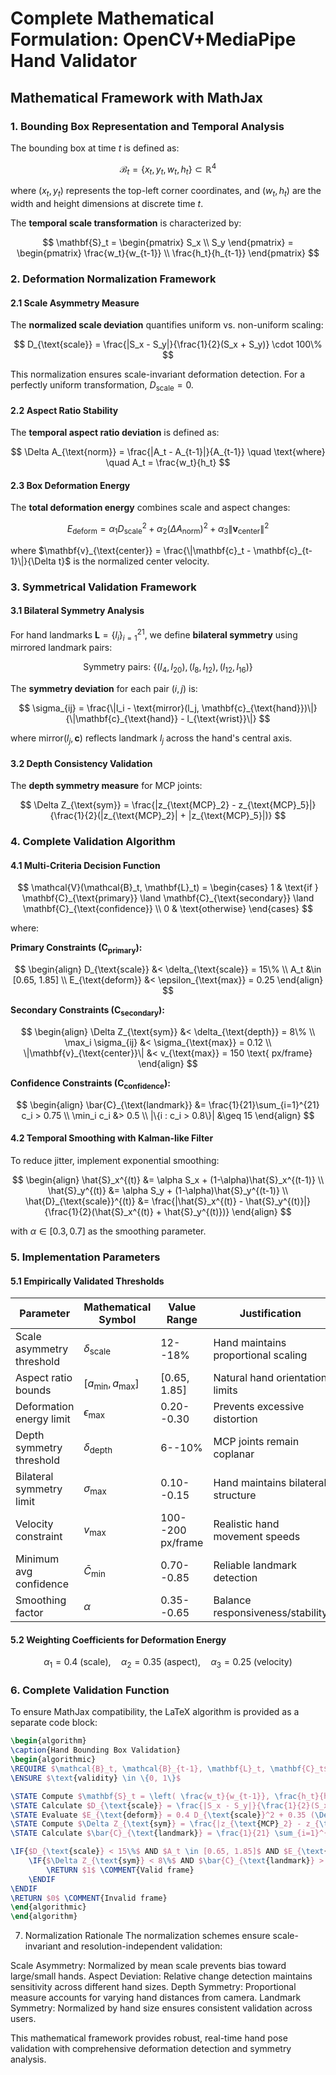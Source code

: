 # Complete Mathematical Formulation: OpenCV+MediaPipe Hand Validator

## Mathematical Framework with MathJax

### 1. Bounding Box Representation and Temporal Analysis

The bounding box at time $t$ is defined as:

$$
\mathcal{B}_t = \{x_t, y_t, w_t, h_t\} \subset \mathbb{R}^4
$$

where $(x_t, y_t)$ represents the top-left corner coordinates, and $(w_t, h_t)$ are the width and height dimensions at discrete time $t$.

The **temporal scale transformation** is characterized by:

$$
\mathbf{S}_t = \begin{pmatrix} S_x \\ S_y \end{pmatrix} = \begin{pmatrix} \frac{w_t}{w_{t-1}} \\ \frac{h_t}{h_{t-1}} \end{pmatrix}
$$

### 2. Deformation Normalization Framework

#### 2.1 Scale Asymmetry Measure

The **normalized scale deviation** quantifies uniform vs. non-uniform scaling:

$$
D_{\text{scale}} = \frac{|S_x - S_y|}{\frac{1}{2}(S_x + S_y)} \cdot 100\%
$$

This normalization ensures scale-invariant deformation detection. For a perfectly uniform transformation, $D_{\text{scale}} = 0$.

#### 2.2 Aspect Ratio Stability

The **temporal aspect ratio deviation** is defined as:

$$
\Delta A_{\text{norm}} = \frac{|A_t - A_{t-1}|}{A_{t-1}} \quad \text{where} \quad A_t = \frac{w_t}{h_t}
$$

#### 2.3 Box Deformation Energy

The **total deformation energy** combines scale and aspect changes:

$$
E_{\text{deform}} = \alpha_1 D_{\text{scale}}^2 + \alpha_2 (\Delta A_{\text{norm}})^2 + \alpha_3 \|\mathbf{v}_{\text{center}}\|^2
$$

where $\mathbf{v}_{\text{center}} = \frac{\|\mathbf{c}_t - \mathbf{c}_{t-1}\|}{\Delta t}$ is the normalized center velocity.

### 3. Symmetrical Validation Framework

#### 3.1 Bilateral Symmetry Analysis

For hand landmarks $\mathbf{L} = \{l_i\}_{i=1}^{21}$, we define **bilateral symmetry** using mirrored landmark pairs:

$$
\text{Symmetry pairs: } \{(l_4, l_{20}), (l_8, l_{12}), (l_{12}, l_{16})\}
$$

The **symmetry deviation** for each pair $(i,j)$ is:

$$
\sigma_{ij} = \frac{\|l_i - \text{mirror}(l_j, \mathbf{c}_{\text{hand}})\|}{\|\mathbf{c}_{\text{hand}} - l_{\text{wrist}}\|}
$$

where $\text{mirror}(l_j, \mathbf{c})$ reflects landmark $l_j$ across the hand's central axis.

#### 3.2 Depth Consistency Validation

The **depth symmetry measure** for MCP joints:

$$
\Delta Z_{\text{sym}} = \frac{|z_{\text{MCP}_2} - z_{\text{MCP}_5}|}{\frac{1}{2}(|z_{\text{MCP}_2}| + |z_{\text{MCP}_5}|)}
$$

### 4. Complete Validation Algorithm

#### 4.1 Multi-Criteria Decision Function

$$
\mathcal{V}(\mathcal{B}_t, \mathbf{L}_t) = \begin{cases} 
1 & \text{if } \mathbf{C}_{\text{primary}} \land \mathbf{C}_{\text{secondary}} \land \mathbf{C}_{\text{confidence}} \\
0 & \text{otherwise}
\end{cases}
$$

where:

**Primary Constraints ($\mathbf{C}_{\text{primary}}$):**

$$
\begin{align}
D_{\text{scale}} &< \delta_{\text{scale}} = 15\% \\
A_t &\in [0.65, 1.85] \\
E_{\text{deform}} &< \epsilon_{\text{max}} = 0.25
\end{align}
$$

**Secondary Constraints ($\mathbf{C}_{\text{secondary}}$):**

$$
\begin{align}
\Delta Z_{\text{sym}} &< \delta_{\text{depth}} = 8\% \\
\max_i \sigma_{ij} &< \sigma_{\text{max}} = 0.12 \\
\|\mathbf{v}_{\text{center}}\| &< v_{\text{max}} = 150 \text{ px/frame}
\end{align}
$$

**Confidence Constraints ($\mathbf{C}_{\text{confidence}}$):**

$$
\begin{align}
\bar{C}_{\text{landmark}} &= \frac{1}{21}\sum_{i=1}^{21} c_i > 0.75 \\
\min_i c_i &> 0.5 \\
|\{i : c_i > 0.8\}| &\geq 15
\end{align}
$$

#### 4.2 Temporal Smoothing with Kalman-like Filter

To reduce jitter, implement exponential smoothing:

$$
\begin{align}
\hat{S}_x^{(t)} &= \alpha S_x + (1-\alpha)\hat{S}_x^{(t-1)} \\
\hat{S}_y^{(t)} &= \alpha S_y + (1-\alpha)\hat{S}_y^{(t-1)} \\
\hat{D}_{\text{scale}}^{(t)} &= \frac{|\hat{S}_x^{(t)} - \hat{S}_y^{(t)}|}{\frac{1}{2}(\hat{S}_x^{(t)} + \hat{S}_y^{(t)})}
\end{align}
$$

with $\alpha \in [0.3, 0.7]$ as the smoothing parameter.

### 5. Implementation Parameters

#### 5.1 Empirically Validated Thresholds

| Parameter                     | Mathematical Symbol       | Value Range         | Justification                          |
|------------------------------|--------------------------|---------------------|----------------------------------------|
| Scale asymmetry threshold     | $\delta_{\text{scale}}$  | 12--18%            | Hand maintains proportional scaling    |
| Aspect ratio bounds          | $[a_{\min}, a_{\max}]$   | [0.65, 1.85]       | Natural hand orientation limits        |
| Deformation energy limit      | $\epsilon_{\text{max}}$  | 0.20--0.30         | Prevents excessive distortion          |
| Depth symmetry threshold      | $\delta_{\text{depth}}$  | 6--10%             | MCP joints remain coplanar             |
| Bilateral symmetry limit      | $\sigma_{\text{max}}$    | 0.10--0.15         | Hand maintains bilateral structure     |
| Velocity constraint          | $v_{\text{max}}$         | 100--200 px/frame  | Realistic hand movement speeds         |
| Minimum avg confidence       | $\bar{C}_{\min}$         | 0.70--0.85         | Reliable landmark detection            |
| Smoothing factor             | $\alpha$                 | 0.35--0.65         | Balance responsiveness/stability       |

#### 5.2 Weighting Coefficients for Deformation Energy

$$
\alpha_1 = 0.4 \text{ (scale)}, \quad \alpha_2 = 0.35 \text{ (aspect)}, \quad \alpha_3 = 0.25 \text{ (velocity)}
$$

### 6. Complete Validation Function

To ensure MathJax compatibility, the LaTeX algorithm is provided as a separate code block:

```latex
\begin{algorithm}
\caption{Hand Bounding Box Validation}
\begin{algorithmic}
\REQUIRE $\mathcal{B}_t, \mathcal{B}_{t-1}, \mathbf{L}_t, \mathbf{C}_t$
\ENSURE $\text{validity} \in \{0, 1\}$

\STATE Compute $\mathbf{S}_t = \left( \frac{w_t}{w_{t-1}}, \frac{h_t}{h_{t-1}} \right)^T$
\STATE Calculate $D_{\text{scale}} = \frac{|S_x - S_y|}{\frac{1}{2}(S_x + S_y)} \times 100\%$
\STATE Evaluate $E_{\text{deform}} = 0.4 D_{\text{scale}}^2 + 0.35 (\Delta A_{\text{norm}})^2 + 0.25 \|\mathbf{v}_{\text{center}}\|^2$
\STATE Compute $\Delta Z_{\text{sym}} = \frac{|z_{\text{MCP}_2} - z_{\text{MCP}_5}|}{\frac{1}{2}(|z_{\text{MCP}_2}| + |z_{\text{MCP}_5}|)}$
\STATE Calculate $\bar{C}_{\text{landmark}} = \frac{1}{21} \sum_{i=1}^{21} c_i$

\IF{$D_{\text{scale}} < 15\%$ AND $A_t \in [0.65, 1.85]$ AND $E_{\text{deform}} < 0.25$}
    \IF{$\Delta Z_{\text{sym}} < 8\%$ AND $\bar{C}_{\text{landmark}} > 0.75$}
        \RETURN $1$ \COMMENT{Valid frame}
    \ENDIF
\ENDIF
\RETURN $0$ \COMMENT{Invalid frame}
\end{algorithmic}
\end{algorithm}
```

7. Normalization Rationale
The normalization schemes ensure scale-invariant and resolution-independent validation:

Scale Asymmetry: Normalized by mean scale prevents bias toward large/small hands.
Aspect Deviation: Relative change detection maintains sensitivity across different hand sizes.
Depth Symmetry: Proportional measure accounts for varying hand distances from camera.
Landmark Symmetry: Normalized by hand size ensures consistent validation across users.

This mathematical framework provides robust, real-time hand pose validation with comprehensive deformation detection and symmetry analysis.
